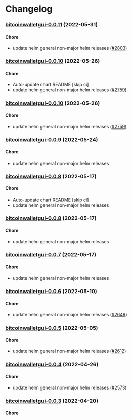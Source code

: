 # Changelog<br>


<a name="bitcoinwalletgui-0.0.11"></a>
### [bitcoinwalletgui-0.0.11](https://github.com/truecharts/apps/compare/bitcoinwalletgui-0.0.10...bitcoinwalletgui-0.0.11) (2022-05-31)

#### Chore

* update helm general non-major helm releases ([#2803](https://github.com/truecharts/apps/issues/2803))



<a name="bitcoinwalletgui-0.0.10"></a>
### [bitcoinwalletgui-0.0.10](https://github.com/truecharts/apps/compare/bitcoinwalletgui-0.0.9...bitcoinwalletgui-0.0.10) (2022-05-26)

#### Chore

* Auto-update chart README [skip ci]
* update helm general non-major helm releases ([#2759](https://github.com/truecharts/apps/issues/2759))



<a name="bitcoinwalletgui-0.0.10"></a>
### [bitcoinwalletgui-0.0.10](https://github.com/truecharts/apps/compare/bitcoinwalletgui-0.0.9...bitcoinwalletgui-0.0.10) (2022-05-26)

#### Chore

* update helm general non-major helm releases ([#2759](https://github.com/truecharts/apps/issues/2759))



<a name="bitcoinwalletgui-0.0.9"></a>
### [bitcoinwalletgui-0.0.9](https://github.com/truecharts/apps/compare/bitcoinwalletgui-0.0.8...bitcoinwalletgui-0.0.9) (2022-05-24)

#### Chore

* update helm general non-major helm releases



<a name="bitcoinwalletgui-0.0.8"></a>
### [bitcoinwalletgui-0.0.8](https://github.com/truecharts/apps/compare/bitcoinwalletgui-0.0.7...bitcoinwalletgui-0.0.8) (2022-05-17)

#### Chore

* Auto-update chart README [skip ci]
* update helm general non-major helm releases



<a name="bitcoinwalletgui-0.0.8"></a>
### [bitcoinwalletgui-0.0.8](https://github.com/truecharts/apps/compare/bitcoinwalletgui-0.0.7...bitcoinwalletgui-0.0.8) (2022-05-17)

#### Chore

* update helm general non-major helm releases



<a name="bitcoinwalletgui-0.0.7"></a>
### [bitcoinwalletgui-0.0.7](https://github.com/truecharts/apps/compare/bitcoinwalletgui-0.0.6...bitcoinwalletgui-0.0.7) (2022-05-17)

#### Chore

* update helm general non-major helm releases



<a name="bitcoinwalletgui-0.0.6"></a>
### [bitcoinwalletgui-0.0.6](https://github.com/truecharts/apps/compare/bitcoinwalletgui-0.0.5...bitcoinwalletgui-0.0.6) (2022-05-10)

#### Chore

* update helm general non-major helm releases ([#2649](https://github.com/truecharts/apps/issues/2649))



<a name="bitcoinwalletgui-0.0.5"></a>
### [bitcoinwalletgui-0.0.5](https://github.com/truecharts/apps/compare/bitcoinwalletgui-0.0.4...bitcoinwalletgui-0.0.5) (2022-05-05)

#### Chore

* update helm general non-major helm releases ([#2612](https://github.com/truecharts/apps/issues/2612))



<a name="bitcoinwalletgui-0.0.4"></a>
### [bitcoinwalletgui-0.0.4](https://github.com/truecharts/apps/compare/bitcoinwalletgui-0.0.3...bitcoinwalletgui-0.0.4) (2022-04-26)

#### Chore

* update helm general non-major helm releases ([#2573](https://github.com/truecharts/apps/issues/2573))



<a name="bitcoinwalletgui-0.0.3"></a>
### [bitcoinwalletgui-0.0.3](https://github.com/truecharts/apps/compare/bitcoinwalletgui-0.0.2...bitcoinwalletgui-0.0.3) (2022-04-20)

#### Chore
